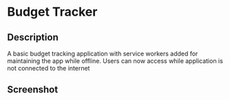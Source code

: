 # Budget Tracker

## Description
A basic budget tracking application with service workers added for maintaining the app while offline. Users can now access while application is not connected to the internet

## Screenshot
